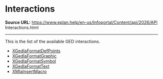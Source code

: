 # Interactions

**Source URL:** https://www.eplan.help/en-us/Infoportal/Content/api/2026/API Interactions.html

---

This is the list of the available GED interactions.

- [XGedIaFormatDefPoints](XGedIaFormatDefPoints.html)
- [XGedIaFormatGraphic](XGedIaFormatGraphic.html)
- [XGedIaFormatSymbol](XGedIaFormatSymbol.html)
- [XGedIaFormatText](XGedIaFormatText.html)
- [XMIaInsertMacro](XMIaInsertMacro.html)